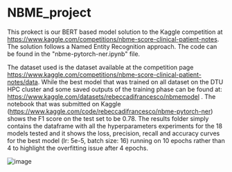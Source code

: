 # NBME_project
This prokect is our BERT based model solution to the Kaggle competition at https://www.kaggle.com/competitions/nbme-score-clinical-patient-notes. The solution follows a Named Entity Recognition approach. The code can be found in the "nbme-pytorch-ner.ipynb" file. 

The dataset used is the dataset available at the competition page https://www.kaggle.com/competitions/nbme-score-clinical-patient-notes/data. While the best model that was trained on all dataset on the DTU HPC cluster and some saved outputs of the training phase can be found at: https://www.kaggle.com/datasets/rebeccadifrancesco/nbmemodel .
The notebook that was submitted on Kaggle (https://www.kaggle.com/code/rebeccadifrancesco/nbme-pytorch-ner) shows the F1 score on the test set to be 0.78. The results folder simply contains the dataframe with all the hyperparameters experiments for the 18 models tested and it shows the loss, precision, recall and accuracy curves for the best model (lr: 5e-5, batch size: 16) running on 10 epochs rather than 4 to highlight the overfitting issue after 4 epochs. 

![image](https://user-images.githubusercontent.com/102923478/227796019-507be84b-e3a7-4936-920f-46af4641f69d.png)

